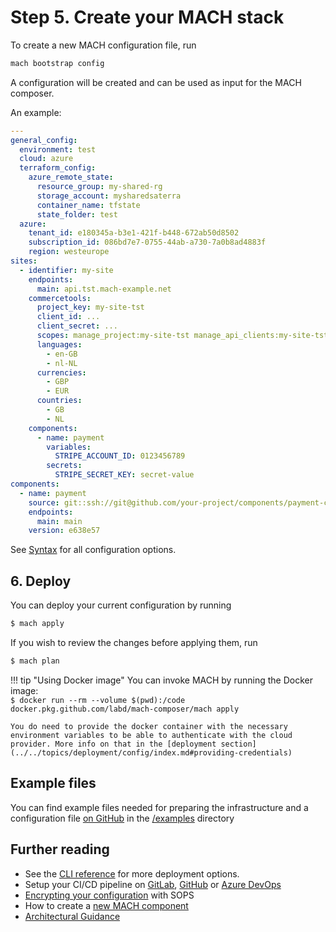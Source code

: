 # Step 5. Create your MACH stack

To create a new MACH configuration file, run

```bash
mach bootstrap config
```

A configuration will be created and can be used as input for the MACH composer.

An example:

  ```yaml
  ---
  general_config:
    environment: test
    cloud: azure
    terraform_config:
      azure_remote_state:
        resource_group: my-shared-rg
        storage_account: mysharedsaterra
        container_name: tfstate
        state_folder: test
    azure:
      tenant_id: e180345a-b3e1-421f-b448-672ab50d8502
      subscription_id: 086bd7e7-0755-44ab-a730-7a0b8ad4883f
      region: westeurope
  sites:
    - identifier: my-site
      endpoints:
        main: api.tst.mach-example.net
      commercetools:
        project_key: my-site-tst
        client_id: ...
        client_secret: ...
        scopes: manage_project:my-site-tst manage_api_clients:my-site-tst view_api_clients:my-site-tst
        languages:
          - en-GB
          - nl-NL
        currencies:
          - GBP
          - EUR
        countries:
          - GB
          - NL
      components:
        - name: payment
          variables:
            STRIPE_ACCOUNT_ID: 0123456789
          secrets:
            STRIPE_SECRET_KEY: secret-value
  components:
    - name: payment
      source: git::ssh://git@github.com/your-project/components/payment-component.git//terraform
      endpoints: 
        main: main
      version: e638e57
  ```

See [Syntax](../../reference/syntax/index.md) for all configuration options.

## 6. Deploy

You can deploy your current configuration by running

```bash
$ mach apply
```

If you wish to review the changes before applying them, run

```bash
$ mach plan
```

!!! tip "Using Docker image"
    You can invoke MACH by running the Docker image:<br>
    `$ docker run --rm --volume $(pwd):/code docker.pkg.github.com/labd/mach-composer/mach apply`

    You do need to provide the docker container with the necessary environment variables to be able to authenticate with the cloud provider. More info on that in the [deployment section](../../topics/deployment/config/index.md#providing-credentials)


## Example files

You can find example files needed for preparing the infrastructure and a configuration file [on GitHub](https://github.com/labd/mach-composer/tree/master/examples/) in the [/examples](https://github.com/labd/mach-composer/tree/master/examples/) directory

## Further reading

- See the [CLI reference](../../reference/cli.md#apply) for more deployment options.
- Setup your CI/CD pipeline on [GitLab](../../howto/ci/gitlab.md), [GitHub](../../howto/ci/github.md) or [Azure DevOps](../../howto/ci/devops.md)
- [Encrypting your configuration](../../howto/encrypt.md) with SOPS
- How to create a [new MACH component](../../howto/create-component.md)
- [Architectural Guidance](../../topics/architecture/index.md)

